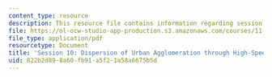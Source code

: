 ```yaml
---
content_type: resource
description: This resource file contains information regarding session 10.
file: https://ol-ocw-studio-app-production.s3.amazonaws.com/courses/11-s945-urbanizing-china-a-reflective-dialogue-fall-2013/822b2d898a60fb91a5f21a58a6675b5d_MIT11_S945F13_Session10.pdf
file_type: application/pdf
resourcetype: Document
title: 'Session 10: Dispersion of Urban Agglomeration through High-Speed Rail'
uid: 822b2d89-8a60-fb91-a5f2-1a58a6675b5d
---
```

